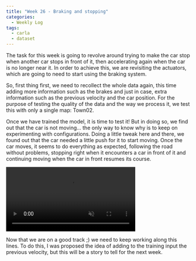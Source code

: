 ```yaml
---
title: "Week 26 - Braking and stopping"
categories:
  - Weekly Log
tags:
  - carla
  - dataset
---
```


The task for this week is going to revolve around trying to make the car stop when another car stops in front of it, then accelerating again when the car is no longer near it. In order to achieve this, we are revisiting the actuators, which are going to need to start using the braking system.

So, first thing first, we need to recollect the whole data again, this time adding more information such as the brakes and just in case, extra information such as the previous velocity and the car position. For the purpose of testing the quality of the data and the way we process it, we test this with only a single map: Town02.

Once we have trained the model, it is time to test it! But in doing so, we find out that the car is not moving... the only way to know why is to keep on experimenting with configurations. Doing a little tweak here and there, we found out that the car needed a little push for it to start moving. Once the car moves, it seems to do everything as expected, following the road without problems, stopping right when it encounters a car in front of it and continuing moving when the car in front resumes its course.

<video src="https://user-images.githubusercontent.com/47086664/209232132-3a447d11-463f-4293-b418-144c0f96aa91.mp4" data-canonical-src="https://user-images.githubusercontent.com/47086664/209232132-3a447d11-463f-4293-b418-144c0f96aa91.mp4" controls="controls" muted="muted" class="align-center" style="width:70%">
</video>
<br>

Now that we are on a good track ;) we need to keep working along this lines. To do this, I was proposed the idea of adding to the training input the previous velocity, but this will be a story to tell for the next week.